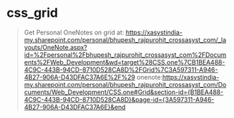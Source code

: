 # css_grid

> Get Personal OneNotes on grid at: https://xasystindia-my.sharepoint.com/personal/bhupesh_rajpurohit_crossasyst_com/_layouts/OneNote.aspx?id=%2Fpersonal%2Fbhupesh_rajpurohit_crossasyst_com%2FDocuments%2FWeb_Development&wd=target%28CSS.one%7CB1BEA488-4C9C-443B-94CD-8710D528CA8D%2FGrid%7C3A597311-A946-4B27-906A-D43DFAC37A6E%2F%29
> onenote:https://xasystindia-my.sharepoint.com/personal/bhupesh_rajpurohit_crossasyst_com/Documents/Web_Development/CSS.one#Grid&section-id={B1BEA488-4C9C-443B-94CD-8710D528CA8D}&page-id={3A597311-A946-4B27-906A-D43DFAC37A6E}&end
